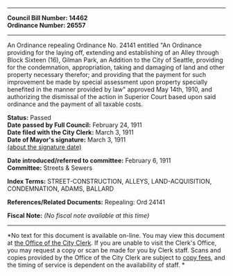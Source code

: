 * * * * *  
  
**Council Bill Number: [](#h0)[](#h2)14462**   
**Ordinance Number: 26557**  
  
* * * * *  
  
An Ordinance repealing Ordinance No. 24141 entitled "An Ordinance providing for the laying off, extending and establishing of an Alley through Block Sixteen (16), Gilman Park, an Addition to the City of Seattle, providing for the condemnation, appropriation, taking and damaging of land and other property necessary therefor; and providing that the payment for such improvement be made by special assessment upon property specially benefited in the manner provided by law" approved May 14th, 1910, and authorizing the dismissal of the action in Superior Court based upon said ordinance and the payment of all taxable costs.  
  
**Status:** Passed   
**Date passed by Full Council:** February 24, 1911   
**Date filed with the City Clerk:** March 3, 1911   
**Date of Mayor's signature:** March 3, 1911   
[(about the signature date)](/~public/approvaldate.htm)   
  
  
**Date introduced/referred to committee:** February 6, 1911   
**Committee:** Streets & Sewers   
  
**Index Terms:** STREET-CONSTRUCTION, ALLEYS, LAND-ACQUISITION, CONDEMNATION, ADAMS, BALLARD  
  
**References/Related Documents:** Repealing: Ord 24141  
  
**Fiscal Note:** *(No fiscal note available at this time)*  
  
* * * * *  
  
*No text for this document is available on-line. You may view this document at [the Office of the City Clerk](http://www.seattle.gov/leg/clerk/contactUs.htm). If you are unable to visit the Clerk's Office, you may request a copy or scan be made for you by Clerk staff. Scans and copies provided by the Office of the City Clerk are subject to [copy fees](http://clerk.seattle.gov/~public/clerkfees.htm), and the timing of service is dependent on the availability of staff. *  
  
  

